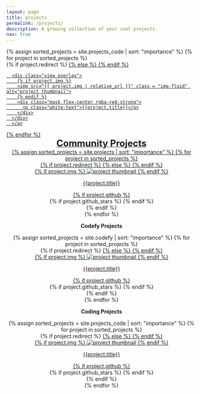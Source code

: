 ```yaml
---
layout: page
title: projects
permalink: /projects/
description: A growing collection of your cool projects.
nav: true
---
```



<div class="row">
  {% assign sorted_projects = site.projects_code | sort: "importance" %}
  {% for project in sorted_projects %}
    <div class="col-md-3">
      {% if project.redirect %}
      <a href="{{ project.redirect }}" target="_blank">
      {% else %}
      <a href="{{ project.url | relative_url }}">
      {% endif %}

      <div class="view overlay">
        {% if project.img %}
        <img src="{{ project.img | relative_url }}" class = "img-fluid" alt="project thumbnail">
        {% endif %}
        <div class="mask flex-center rgba-red-strong">
          <p class="white-text">{{project.title}}</p>
        </div>
      </div>
      </a>
  </div>
{% endfor %}

</div>
<div style="text-align:center">
<font size ="+2"><b>Community Projects</b></font>
<div class="code projects grid fluid">
  {% assign sorted_projects = site.projects | sort: "importance" %}
  {% for project in sorted_projects %}
  <div class="grid-item">
    {% if project.redirect %}
    <a href="{{ project.redirect }}" target="_blank">
    {% else %}
    <a href="{{ project.url | relative_url }}">
    {% endif %}
      <div class="view overlay">
        {% if project.img %}
        <img src="{{ project.img | relative_url }}" class = "img-fluid" alt="project thumbnail">
        {% endif %}
        <div class="mask flex-center rgba-red-strong">
          <p class="white-text">{{project.title}}</p>
          <div class="row ml-1 mr-1 p-0">
            {% if project.github %}
            <div class="github-icon">
              <div class="icon" data-toggle="tooltip" title="Code Repository">
                <a href="{{ project.github }}" target="_blank"><i class="fab fa-github gh-icon"></i></a>
              </div>
              {% if project.github_stars %}
              <span class="stars" data-toggle="tooltip" title="GitHub Stars">
                <i class="fas fa-star"></i>
                <span id="{{ project.github_stars }}-stars"></span>
              </span>
              {% endif %}
            </div>
            {% endif %}
          </div>
        </div>
      </div>
    </a>
  </div>
{% endfor %}
</div>



<b>Codefy Projects</b>
<div class="code projects grid fluid">
  {% assign sorted_projects = site.codefy | sort: "importance" %}
  {% for project in sorted_projects %}
  <div class="grid-item">
    {% if project.redirect %}
    <a href="{{ project.redirect }}" target="_blank">
    {% else %}
    <a href="{{ project.url | relative_url }}">
    {% endif %}
      <div class="view overlay">
        {% if project.img %}
        <img src="{{ project.img | relative_url }}" class = "img-fluid" alt="project thumbnail">
        {% endif %}
        <div class="mask flex-center rgba-red-strong">
          <p class="white-text">{{project.title}}</p>
          <div class="row ml-1 mr-1 p-0">
            {% if project.github %}
            <div class="github-icon">
              <div class="icon" data-toggle="tooltip" title="Code Repository">
                <a href="{{ project.github }}" target="_blank"><i class="fab fa-github gh-icon"></i></a>
              </div>
              {% if project.github_stars %}
              <span class="stars" data-toggle="tooltip" title="GitHub Stars">
                <i class="fas fa-star"></i>
                <span id="{{ project.github_stars }}-stars"></span>
              </span>
              {% endif %}
            </div>
            {% endif %}
          </div>
        </div>
      </div>
    </a>
  </div>
{% endfor %}
</div>

<b>Coding Projects</b>
<div class="code projects grid fluid">
  {% assign sorted_projects = site.projects_code | sort: "importance" %}
  {% for project in sorted_projects %}
  <div class="grid-item">
    {% if project.redirect %}
    <a href="{{ project.redirect }}" target="_blank">
    {% else %}
    <a href="{{ project.url | relative_url }}">
    {% endif %}
      <div class="view overlay">
        {% if project.img %}
        <img src="{{ project.img | relative_url }}" class = "img-fluid" alt="project thumbnail">
        {% endif %}
        <div class="mask flex-center rgba-red-strong">
          <p class="white-text">{{project.title}}</p>
          <div class="row ml-1 mr-1 p-0">
            {% if project.github %}
            <div class="github-icon">
              <div class="icon" data-toggle="tooltip" title="Code Repository">
                <a href="{{ project.github }}" target="_blank"><i class="fab fa-github gh-icon"></i></a>
              </div>
              {% if project.github_stars %}
              <span class="stars" data-toggle="tooltip" title="GitHub Stars">
                <i class="fas fa-star"></i>
                <span id="{{ project.github_stars }}-stars"></span>
              </span>
              {% endif %}
            </div>
            {% endif %}
          </div>
        </div>
      </div>
    </a>
  </div>
{% endfor %}

</div>
